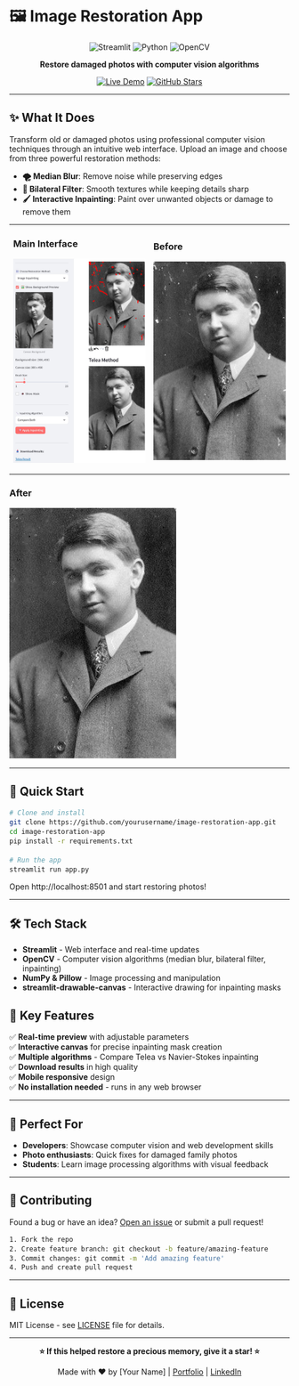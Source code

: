 # 🖼️ Image Restoration App

<div align="center">

![Streamlit](https://img.shields.io/badge/Built%20with-Streamlit-red?style=for-the-badge&logo=streamlit)
![Python](https://img.shields.io/badge/Python-3.7+-blue?style=for-the-badge&logo=python)
![OpenCV](https://img.shields.io/badge/Computer%20Vision-OpenCV-green?style=for-the-badge&logo=opencv)

**Restore damaged photos with computer vision algorithms**

[![Live Demo](https://img.shields.io/badge/🚀_Try_Live_Demo-success?style=for-the-badge)](https://your-app-url.streamlit.app)
[![GitHub Stars](https://img.shields.io/github/stars/yourusername/image-restoration-app?style=for-the-badge)](https://github.com/yourusername/image-restoration-app/stargazers)

</div>

---

## ✨ What It Does

Transform old or damaged photos using professional computer vision techniques through an intuitive web interface. Upload an image and choose from three powerful restoration methods:

- **🌪️ Median Blur**: Remove noise while preserving edges
- **🎯 Bilateral Filter**: Smooth textures while keeping details sharp  
- **🖌️ Interactive Inpainting**: Paint over unwanted objects or damage to remove them

<table>
<tr>
<td width="50%">

### Main Interface
![Main Interface](assets/App_view.jpg)

</td>
<td width="50%">

### Before
![Old Image](assets/old_image.jpg)

</td>
</tr>
</table>

### After
![Processed Image](assets/processed_photo.jpg)

</td>
</tr>
</table>

---

## 🚀 Quick Start

```bash
# Clone and install
git clone https://github.com/yourusername/image-restoration-app.git
cd image-restoration-app
pip install -r requirements.txt

# Run the app
streamlit run app.py
```

Open http://localhost:8501 and start restoring photos!

---

## 🛠️ Tech Stack

- **Streamlit** - Web interface and real-time updates
- **OpenCV** - Computer vision algorithms (median blur, bilateral filter, inpainting)
- **NumPy & Pillow** - Image processing and manipulation
- **streamlit-drawable-canvas** - Interactive drawing for inpainting masks

## 🎯 Key Features

✅ **Real-time preview** with adjustable parameters  
✅ **Interactive canvas** for precise inpainting mask creation  
✅ **Multiple algorithms** - Compare Telea vs Navier-Stokes inpainting  
✅ **Download results** in high quality  
✅ **Mobile responsive** design  
✅ **No installation needed** - runs in any web browser  

---

## 📸 Perfect For

- **Developers**: Showcase computer vision and web development skills
- **Photo enthusiasts**: Quick fixes for damaged family photos
- **Students**: Learn image processing algorithms with visual feedback

---

## 🤝 Contributing

Found a bug or have an idea? [Open an issue](https://github.com/yourusername/image-restoration-app/issues) or submit a pull request!

```bash
1. Fork the repo
2. Create feature branch: git checkout -b feature/amazing-feature
3. Commit changes: git commit -m 'Add amazing feature'
4. Push and create pull request
```

---

## 📄 License

MIT License - see [LICENSE](LICENSE) file for details.

---

<div align="center">

**⭐ If this helped restore a precious memory, give it a star! ⭐**

Made with ❤️ by [Your Name] | [Portfolio](https://yourwebsite.com) | [LinkedIn](https://linkedin.com/in/yourprofile)

</div>
